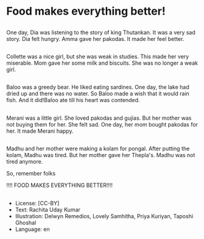 # Food makes everything better!

##
One day, Dia was listening to the story of king Thutankan. It was a very sad story. Dia felt hungry. Amma gave her pakodas. It made her feel better.

##
Collette was a nice girl, but she was weak in studies. This made her very miserable. Mom gave her some milk and biscuits. She was no longer a weak girl.

##
Baloo was a greedy bear. He liked eating sardines. One day, the lake had dried up and there was no water. So Baloo made a wish that it would rain fish. And it did!Baloo ate till his heart was contended.

##
Merani was a little girl. She loved pakodas and gujias. But her mother was not buying them for her. She felt sad. One day, her mom bought pakodas for her. It made Merani happy.

##
Madhu and her mother were making a kolam for pongal. After putting the kolam, Madhu was tired. But her mother gave her Thepla's. Madhu was not tired anymore.

So, remember folks

!!!! FOOD MAKES EVERYTHING BETTER!!!!

##
* License: [CC-BY]
* Text: Rachita Uday Kumar
* Illustration: Delwyn Remedios, Lovely Samhitha, Priya Kuriyan, Taposhi Ghoshal
* Language: en

